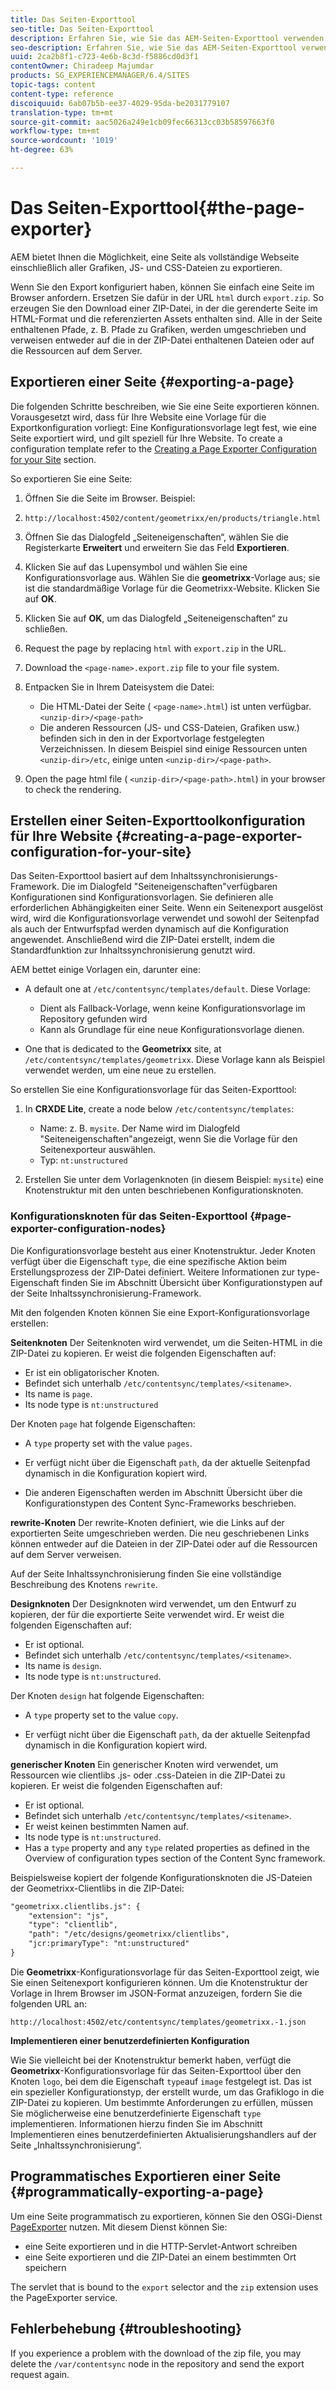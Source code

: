 ```yaml
---
title: Das Seiten-Exporttool
seo-title: Das Seiten-Exporttool
description: Erfahren Sie, wie Sie das AEM-Seiten-Exporttool verwenden.
seo-description: Erfahren Sie, wie Sie das AEM-Seiten-Exporttool verwenden.
uuid: 2ca2b8f1-c723-4e6b-8c3d-f5886cd0d3f1
contentOwner: Chiradeep Majumdar
products: SG_EXPERIENCEMANAGER/6.4/SITES
topic-tags: content
content-type: reference
discoiquuid: 6ab07b5b-ee37-4029-95da-be2031779107
translation-type: tm+mt
source-git-commit: aac5026a249e1cb09fec66313cc03b58597663f0
workflow-type: tm+mt
source-wordcount: '1019'
ht-degree: 63%

---
```



# Das Seiten-Exporttool{#the-page-exporter}

AEM bietet Ihnen die Möglichkeit, eine Seite als vollständige Webseite einschließlich aller Grafiken, JS- und CSS-Dateien zu exportieren.

Wenn Sie den Export konfiguriert haben, können Sie einfach eine Seite im Browser anfordern. Ersetzen Sie dafür in der URL `html` durch `export.zip`. So erzeugen Sie den Download einer ZIP-Datei, in der die gerenderte Seite im HTML-Format und die referenzierten Assets enthalten sind. Alle in der Seite enthaltenen Pfade, z. B. Pfade zu Grafiken, werden umgeschrieben und verweisen entweder auf die in der ZIP-Datei enthaltenen Dateien oder auf die Ressourcen auf dem Server.

## Exportieren einer Seite {#exporting-a-page}

Die folgenden Schritte beschreiben, wie Sie eine Seite exportieren können. Vorausgesetzt wird, dass für Ihre Website eine Vorlage für die Exportkonfiguration vorliegt: Eine Konfigurationsvorlage legt fest, wie eine Seite exportiert wird, und gilt speziell für Ihre Website. To create a configuration template refer to the [Creating a Page Exporter Configuration for your Site](#creating-a-page-exporter-configuration-for-your-site) section.

So exportieren Sie eine Seite:

1. Öffnen Sie die Seite im Browser. Beispiel:
1. `http://localhost:4502/content/geometrixx/en/products/triangle.html`
1. Öffnen Sie das Dialogfeld „Seiteneigenschaften“, wählen Sie die Registerkarte **Erweitert** und erweitern Sie das Feld **Exportieren**.

1. Klicken Sie auf das Lupensymbol und wählen Sie eine Konfigurationsvorlage aus. Wählen Sie die **geometrixx**-Vorlage aus; sie ist die standardmäßige Vorlage für die Geometrixx-Website. Klicken Sie auf **OK**.

1. Klicken Sie auf **OK**, um das Dialogfeld „Seiteneigenschaften“ zu schließen.
1. Request the page by replacing `html` with `export.zip` in the URL.

1. Download the `<page-name>.export.zip` file to your file system.

1. Entpacken Sie in Ihrem Dateisystem die Datei:

   * Die HTML-Datei der Seite ( `<page-name>.html`) ist unten verfügbar. `<unzip-dir>/<page-path>`
   * Die anderen Ressourcen (JS- und CSS-Dateien, Grafiken usw.) befinden sich in den in der Exportvorlage festgelegten Verzeichnissen. In diesem Beispiel sind einige Ressourcen unten `<unzip-dir>/etc`, einige unten `<unzip-dir>/<page-path>`.

1. Open the page html file ( `<unzip-dir>/<page-path>.html`) in your browser to check the rendering.

## Erstellen einer Seiten-Exporttoolkonfiguration für Ihre Website {#creating-a-page-exporter-configuration-for-your-site}

Das Seiten-Exporttool basiert auf dem Inhaltssynchronisierungs-Framework. Die im Dialogfeld &quot;Seiteneigenschaften&quot;verfügbaren Konfigurationen sind Konfigurationsvorlagen. Sie definieren alle erforderlichen Abhängigkeiten einer Seite. Wenn ein Seitenexport ausgelöst wird, wird die Konfigurationsvorlage verwendet und sowohl der Seitenpfad als auch der Entwurfspfad werden dynamisch auf die Konfiguration angewendet. Anschließend wird die ZIP-Datei erstellt, indem die Standardfunktion zur Inhaltssynchronisierung genutzt wird.

AEM bettet einige Vorlagen ein, darunter eine:

* A default one at `/etc/contentsync/templates/default`. Diese Vorlage:

   * Dient als Fallback-Vorlage, wenn keine Konfigurationsvorlage im Repository gefunden wird
   * Kann als Grundlage für eine neue Konfigurationsvorlage dienen.

* One that is dedicated to the **Geometrixx** site, at `/etc/contentsync/templates/geometrixx`. Diese Vorlage kann als Beispiel verwendet werden, um eine neue zu erstellen.

So erstellen Sie eine Konfigurationsvorlage für das Seiten-Exporttool:

1. In **CRXDE Lite**, create a node below `/etc/contentsync/templates`:

   * Name: z. B. `mysite`. Der Name wird im Dialogfeld &quot;Seiteneigenschaften&quot;angezeigt, wenn Sie die Vorlage für den Seitenexporteur auswählen.
   * Typ: `nt:unstructured`

1. Erstellen Sie unter dem Vorlagenknoten (in diesem Beispiel: `mysite`) eine Knotenstruktur mit den unten beschriebenen Konfigurationsknoten.

### Konfigurationsknoten für das Seiten-Exporttool {#page-exporter-configuration-nodes}

Die Konfigurationsvorlage besteht aus einer Knotenstruktur. Jeder Knoten verfügt über die Eigenschaft `type`, die eine spezifische Aktion beim Erstellungsprozess der ZIP-Datei definiert. Weitere Informationen zur type-Eigenschaft finden Sie im Abschnitt Übersicht über Konfigurationstypen auf der Seite Inhaltssynchronisierung-Framework.

Mit den folgenden Knoten können Sie eine Export-Konfigurationsvorlage erstellen:

**Seitenknoten** Der Seitenknoten wird verwendet, um die Seiten-HTML in die ZIP-Datei zu kopieren. Er weist die folgenden Eigenschaften auf:

* Er ist ein obligatorischer Knoten.
* Befindet sich unterhalb `/etc/contentsync/templates/<sitename>`.
* Its name is `page`.
* Its node type is `nt:unstructured`

Der Knoten `page` hat folgende Eigenschaften:

* A `type` property set with the value `pages`.

* Er verfügt nicht über die Eigenschaft `path`, da der aktuelle Seitenpfad dynamisch in die Konfiguration kopiert wird.

* Die anderen Eigenschaften werden im Abschnitt Übersicht über die Konfigurationstypen des Content Sync-Frameworks beschrieben.

**rewrite-Knoten** Der rewrite-Knoten definiert, wie die Links auf der exportierten Seite umgeschrieben werden. Die neu geschriebenen Links können entweder auf die Dateien in der ZIP-Datei oder auf die Ressourcen auf dem Server verweisen.

Auf der Seite Inhaltssynchronisierung finden Sie eine vollständige Beschreibung des Knotens `rewrite`.

**Designknoten** Der Designknoten wird verwendet, um den Entwurf zu kopieren, der für die exportierte Seite verwendet wird. Er weist die folgenden Eigenschaften auf:

* Er ist optional.
* Befindet sich unterhalb `/etc/contentsync/templates/<sitename>`.
* Its name is `design`.
* Its node type is `nt:unstructured`.

Der Knoten `design` hat folgende Eigenschaften:

* A `type` property set to the value `copy`.

* Er verfügt nicht über die Eigenschaft `path`, da der aktuelle Seitenpfad dynamisch in die Konfiguration kopiert wird.

**generischer Knoten** Ein generischer Knoten wird verwendet, um Ressourcen wie clientlibs .js- oder .css-Dateien in die ZIP-Datei zu kopieren. Er weist die folgenden Eigenschaften auf:

* Er ist optional.
* Befindet sich unterhalb `/etc/contentsync/templates/<sitename>`.
* Er weist keinen bestimmten Namen auf.
* Its node type is `nt:unstructured`.
* Has a `type` property and any `type` related properties as defined in the Overview of configuration types section of the Content Sync framework.

Beispielsweise kopiert der folgende Konfigurationsknoten die JS-Dateien der Geometrixx-Clientlibs in die ZIP-Datei:

```xml
"geometrixx.clientlibs.js": {
    "extension": "js",
    "type": "clientlib",
    "path": "/etc/designs/geometrixx/clientlibs",
    "jcr:primaryType": "nt:unstructured"
}
```

Die **Geometrixx**-Konfigurationsvorlage für das Seiten-Exporttool zeigt, wie Sie einen Seitenexport konfigurieren können. Um die Knotenstruktur der Vorlage in Ihrem Browser im JSON-Format anzuzeigen, fordern Sie die folgenden URL an:

`http://localhost:4502/etc/contentsync/templates/geometrixx.-1.json`

**Implementieren einer benutzerdefinierten Konfiguration**

Wie Sie vielleicht bei der Knotenstruktur bemerkt haben, verfügt die **Geometrixx**-Konfigurationsvorlage für das Seiten-Exporttool über den Knoten `logo`, bei dem die Eigenschaft `type`auf `image` festgelegt ist. Das ist ein spezieller Konfigurationstyp, der erstellt wurde, um das Grafiklogo in die ZIP-Datei zu kopieren. Um bestimmte Anforderungen zu erfüllen, müssen Sie möglicherweise eine benutzerdefinierte Eigenschaft `type` implementieren. Informationen hierzu finden Sie im Abschnitt Implementieren eines benutzerdefinierten Aktualisierungshandlers auf der Seite „Inhaltssynchronisierung“.

## Programmatisches Exportieren einer Seite {#programmatically-exporting-a-page}

Um eine Seite programmatisch zu exportieren, können Sie den OSGi-Dienst [PageExporter](https://helpx.adobe.com/experience-manager/6-4/sites/developing/using/reference-materials/javadoc/index.html?com/day/cq/wcm/contentsync/PageExporter.html) nutzen. Mit diesem Dienst können Sie:

* eine Seite exportieren und in die HTTP-Servlet-Antwort schreiben
* eine Seite exportieren und die ZIP-Datei an einem bestimmten Ort speichern

The servlet that is bound to the `export` selector and the `zip` extension uses the PageExporter service.

## Fehlerbehebung {#troubleshooting}

If you experience a problem with the download of the zip file, you may delete the `/var/contentsync` node in the repository and send the export request again.

